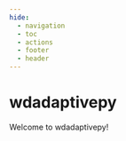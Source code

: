 ```yaml
---
hide:
  - navigation
  - toc
  - actions
  - footer
  - header
---
```


# wdadaptivepy

Welcome to wdadaptivepy!
